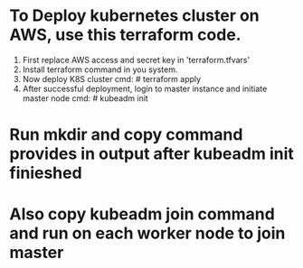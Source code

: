 
# To Deploy kubernetes cluster on AWS, use this terraform code.

1. First replace AWS access and secret key in 'terraform.tfvars'
2. Install terraform command in you system.
3. Now deploy K8S cluster
    cmd: # terraform apply
4. After successful deployment, login to master instance and initiate master node
cmd: # kubeadm init
# Run mkdir and copy command provides in output after kubeadm init finieshed
# Also copy kubeadm join command and run on each worker node to join master
   
